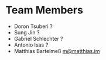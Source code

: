 # Team Members


- Doron Tsuberi ?
- Sung Jin ?
- Gabriel Schlechter ?
- Antonio Isas ?
- Matthias Bartelmeß m@matthias.im
